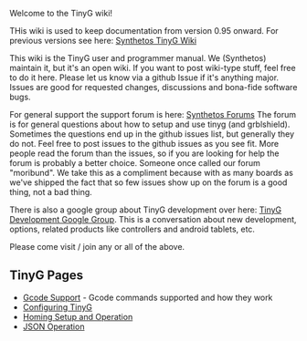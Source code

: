 Welcome to the TinyG wiki!

THis wiki is used to keep documentation from version 0.95 onward. For previous versions see here: [Synthetos TinyG Wiki](http://www.synthetos.com/wiki/index.php?title=Projects:TinyG)

This wiki is the TinyG user and programmer manual. We (Synthetos) maintain it, but it's an open wiki. If you want to post wiki-type stuff, feel free to do it here. Please let us know via a github Issue if it's anything major. Issues are good for requested changes, discussions and bona-fide software bugs.

For general support the support forum is here: [Synthetos Forums](http://www.synthetos.com/forums/)
The forum is for general questions about how to setup and use tinyg (and grblshield). Sometimes the questions end up in the github issues list, but generally they do not. Feel free to post issues to the github issues as you see fit. More people read the forum than the issues, so if you are looking for help the forum is probably a better choice. Someone once called our forum "moribund". We take this as a compliment because with as many boards as we've shipped the fact that so few issues show up on the forum is a good thing, not a bad thing.

There is also a google group about TinyG development over here: [TinyG Development Google Group](https://groups.google.com/forum/?hl=en&fromgroups#!forum/devTinyG). This is a conversation about new development, options, related products like controllers and android tablets, etc.

Please come visit / join any or all of the above.

## TinyG Pages
* [Gcode Support](https://github.com/synthetos/TinyG/wiki/TinyG-Gcode-Support) - Gcode commands supported and how they work
* [Configuring TinyG](https://github.com/synthetos/TinyG/wiki/TinyG-Configuration)
* [Homing Setup and Operation](https://github.com/synthetos/TinyG/wiki/TinyG-Homing)
* [JSON Operation](https://github.com/synthetos/TinyG/wiki/JSON-Operation)

